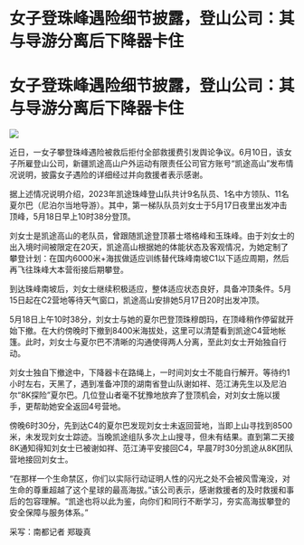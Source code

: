 # 女子登珠峰遇险细节披露，登山公司：其与导游分离后下降器卡住

# 女子登珠峰遇险细节披露，登山公司：其与导游分离后下降器卡住

![](https://inews.gtimg.com/om_bt/OaqIaBjKNccanD_bqbxeZY0o9J-HGbrVicMhjwDs6mAS4AA/1000)

近日，一女子攀登珠峰遇险被救后拒付全部救援费引发舆论争议。6月10日，该女子所雇登山公司，新疆凯途高山户外运动有限责任公司官方账号“凯途高山”发布情况说明，披露女子遇险的详细经过并向救援者表示感谢。

据上述情况说明介绍，2023年凯途珠峰登山队共计9名队员、1名中方领队、11名夏尔巴（尼泊尔当地导游）。其中，第一梯队队员刘女士于5月17日夜里出发冲击顶峰，5月18日早上10时38分登顶。

刘女士是凯途高山的老队员，曾跟随凯途登顶慕士塔格峰和玉珠峰。由于刘女士的出入境时间被限定在20天，凯途高山根据她的体能状态及客观情况，为她定制了攀登计划：在国内6000米+海拔做适应训练替代珠峰南坡C1以下适应周期，然后再飞往珠峰大本营衔接后期攀登。

到达珠峰南坡后，刘女士继续积极适应，整体适应状态良好，具备冲顶条件。5月15日起在C2营地等待天气窗口，凯途高山安排她5月17日20时出发冲顶。

5月18日上午10时38分，刘女士与她的夏尔巴登顶珠穆朗玛，在顶峰稍作停留就开始下撤。在大约傍晚时下撤到8400米海拔处，这里可以清楚看到凯途C4营地帐篷。此时，刘女士与夏尔巴不清晰的沟通使得两人分离，至此刘女士开始独自行动。

刘女士独自下撤途中，下降器卡在路绳上，一时间刘女士不能自行解开。等待约1小时左右，天黑了，遇到准备冲顶的湖南省登山队谢如祥、范江涛先生以及尼泊尔“8K探险”夏尔巴。几位登山者毫不犹豫地放弃了登顶机会，对刘女士施以援手，更帮助她安全返回4号营地。

傍晚6时30分，先到达C4的夏尔巴发现刘女士未返回营地，当即上山寻找到8500米，未发现刘女士踪迹。当晚凯途组队多次上山搜寻，但未有结果。直到第二天接8K通知得知刘女士已被谢如祥、范江涛平安接回C4，早晨7时30分凯途从8K团队营地接回刘女士。

“在那样一个生命禁区，你们以实际行动证明人性的闪光之处不会被风雪淹没，对生命的尊重超越了这个星球的最高海拔。”该公司表示，感谢救援者的及时救援和事后的包容理解。“凯途也将以此为鉴，向你们和同行不断学习，夯实高海拔攀登的安全保障与服务体系。”

采写：南都记者 郑璇真

